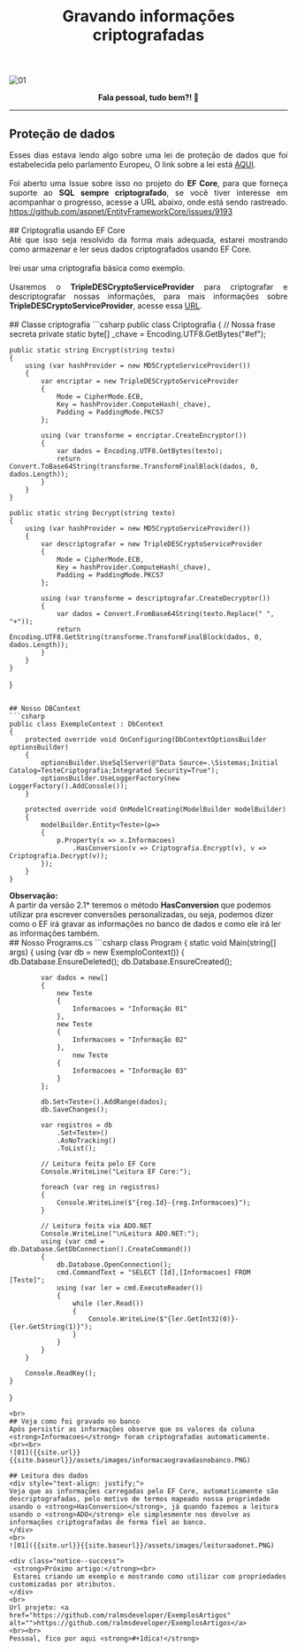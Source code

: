 ﻿---
title: "Gravando informações criptografadas"
comments: true
excerpt_separator: "Ler mais"
categories:
  - Dica
toc: true
toc_label: "Começando"
---

![01]({{site.url}}{{site.baseurl}}/assets/images/efcoretopocriptografia.jpg)

<center><strong>Fala pessoal, tudo bem?! 🔑 </strong></center>
<hr>

## Proteção de dados

<div style="text-align: justify;">
Esses dias estava lendo algo sobre uma lei de proteção de dados que foi estabelecida pelo parlamento Europeu, O link sobre a lei está <a href="http://eur-lex.europa.eu/legal-content/EN/TXT/?uri=CELEX%3A32016R0679" alt="">AQUI</a>.<br><br>
Foi aberto uma Issue sobre isso no projeto do <strong>EF Core</strong>, para que forneça suporte ao <strong>SQL sempre criptografado</strong>, se você tiver interesse em acompanhar o progresso, acesse a URL abaixo, onde está sendo rastreado.
<a href="https://github.com/aspnet/EntityFrameworkCore/issues/9193" alt="">https://github.com/aspnet/EntityFrameworkCore/issues/9193</a><br>

</div>
<br>
## Criptografia usando EF Core
<div style="text-align: justify;">
Até que isso seja resolvido da forma mais adequada, estarei mostrando como armazenar e ler seus dados criptografados usando EF Core.
<br><br>Irei usar uma criptografia básica como exemplo.<br><br>
Usaremos o <strong>TripleDESCryptoServiceProvider</strong> para criptografar e descriptografar nossas informações, para mais informações sobre <strong>TripleDESCryptoServiceProvider</strong>, acesse essa <a href="https://msdn.microsoft.com/pt-br/library/system.security.cryptography.tripledescryptoserviceprovider(v=vs.110).aspx" alt="">URL</a>.
</div>
<br>
## Classe criptografia
```csharp
public class Criptografia
{
    // Nossa frase secreta
    private static byte[] _chave = Encoding.UTF8.GetBytes("#ef");

    public static string Encrypt(string texto)
    {
        using (var hashProvider = new MD5CryptoServiceProvider())
        {
            var encriptar = new TripleDESCryptoServiceProvider
            {
                Mode = CipherMode.ECB,
                Key = hashProvider.ComputeHash(_chave),
                Padding = PaddingMode.PKCS7
            };

            using (var transforme = encriptar.CreateEncryptor())
            {
                var dados = Encoding.UTF8.GetBytes(texto);
                return Convert.ToBase64String(transforme.TransformFinalBlock(dados, 0, dados.Length));
            }
        }
    }

    public static string Decrypt(string texto)
    {
        using (var hashProvider = new MD5CryptoServiceProvider())
        {
            var descriptografar = new TripleDESCryptoServiceProvider
            {
                Mode = CipherMode.ECB,
                Key = hashProvider.ComputeHash(_chave),
                Padding = PaddingMode.PKCS7
            };

            using (var transforme = descriptografar.CreateDecryptor())
            {
                var dados = Convert.FromBase64String(texto.Replace(" ", "+"));
                return Encoding.UTF8.GetString(transforme.TransformFinalBlock(dados, 0, dados.Length));
            }
        }
    }
}
```

## Nosso DBContext
```csharp
public class ExemploContext : DbContext
{
    protected override void OnConfiguring(DbContextOptionsBuilder optionsBuilder)
    {
        optionsBuilder.UseSqlServer(@"Data Source=.\Sistemas;Initial Catalog=TesteCriptografia;Integrated Security=True");
        optionsBuilder.UseLoggerFactory(new LoggerFactory().AddConsole());
    }

    protected override void OnModelCreating(ModelBuilder modelBuilder)
    {
        modelBuilder.Entity<Teste>(p=>
        {
            p.Property(x => x.Informacoes)
                .HasConversion(v => Criptografia.Encrypt(v), v => Criptografia.Decrypt(v));
        });
    }
}
```
<div class="notice--warning">
 <strong>Observação:</strong><br>
 A partir da versão 2.1* teremos o método <strong>HasConversion</strong> que podemos utilizar pra escrever conversões personalizadas, ou seja, podemos dizer como o EF irá gravar as informações no banco de dados e como ele irá ler as informações também.
</div>
## Nosso Programs.cs
```csharp
class Program
{
    static void Main(string[] args)
    {
        using (var db = new ExemploContext())
        {
            db.Database.EnsureDeleted();
            db.Database.EnsureCreated();

            var dados = new[]
            {
				new Teste
				{
					Informacoes = "Informação 01"
				},
				new Teste
				{
					Informacoes = "Informação 02"
				},
					new Teste
				{
					Informacoes = "Informação 03"
				}
			};

            db.Set<Teste>().AddRange(dados);
            db.SaveChanges();

            var registros = db
                .Set<Teste>()
                .AsNoTracking()
                .ToList();

            // Leitura feita pelo EF Core
            Console.WriteLine("Leitura EF Core:");

            foreach (var reg in registros)
            {
                Console.WriteLine($"{reg.Id}-{reg.Informacoes}");
            }

            // Leitura feita via ADO.NET
            Console.WriteLine("\nLeitura ADO.NET:");
            using (var cmd = db.Database.GetDbConnection().CreateCommand())
            {
                db.Database.OpenConnection();
                cmd.CommandText = "SELECT [Id],[Informacoes] FROM [Teste]";
                using (var ler = cmd.ExecuteReader())
                {
                    while (ler.Read())
                    {
                        Console.WriteLine($"{ler.GetInt32(0)}-{ler.GetString(1)}");
                    }
                }
            }
        }

        Console.ReadKey();
    }
}
```
<br>
## Veja como foi gravado no banco
Após persistir as informações observe que os valores da coluna <strong>Informacoes</strong> foram criptografadas automaticamente.
<br><br>
![01]({{site.url}}{{site.baseurl}}/assets/images/informacaogravadasnobanco.PNG)

## Leitura dos dados
<div style="text-align: justify;">
Veja que as informações carregadas pelo EF Core, automaticamente são descriptografadas, pelo motivo de termos mapeado nossa propriedade usando o <strong>HasConversion</strong>, já quando fazemos a leitura usando o <strong>ADO</strong> ele simplesmente nos devolve as informações criptografadas de forma fiel ao banco.
</div>
<br>
![01]({{site.url}}{{site.baseurl}}/assets/images/leituraadonet.PNG)

<div class="notice--success">
 <strong>Próximo artigo:</strong><br>
 Estarei criando um exemplo e mostrando como utilizar com propriedades customizadas por atributos.
</div>
<br>
Url projeto: <a href="https://github.com/ralmsdeveloper/ExemplosArtigos" alt="">https://github.com/ralmsdeveloper/ExemplosArtigos</a>
<br><br>
Pessoal, fico por aqui <strong>#+1dica!</strong>


